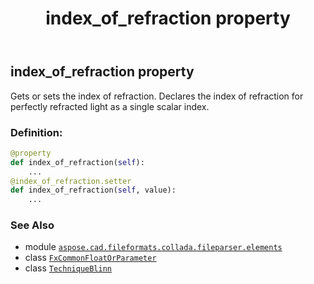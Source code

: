 ﻿---
title: index_of_refraction property
second_title: Aspose.CAD for Python via .NET API References
description: 
type: docs
weight: 60
url: /aspose.cad.fileformats.collada.fileparser.elements/techniqueblinn/index_of_refraction/
is_root: false
---

## index_of_refraction property


Gets or sets the index of refraction.
Declares the index of refraction for perfectly refracted light as a single scalar index.
### Definition:
```python
@property
def index_of_refraction(self):
    ...
@index_of_refraction.setter
def index_of_refraction(self, value):
    ...
```

### See Also
* module [`aspose.cad.fileformats.collada.fileparser.elements`](../../)
* class [`FxCommonFloatOrParameter`](/cad/python-net/aspose.cad.fileformats.collada.fileparser.elements/fxcommonfloatorparameter)
* class [`TechniqueBlinn`](/cad/python-net/aspose.cad.fileformats.collada.fileparser.elements/techniqueblinn)

